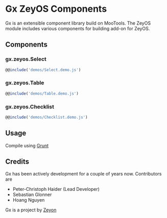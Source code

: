Gx ZeyOS Components
=======================

Gx is an extensible component library build on MooTools. The ZeyOS module includes various components for building add-on for ZeyOS.


Components
----------

### gx.zeyos.Select ###

```js
@@include('demos/Select.demo.js')
```

### gx.zeyos.Table ###

```js
@@include('demos/Table.demo.js')
```

### gx.zeyos.Checklist ###

```js
@@include('demos/Checklist.demo.js')
```


Usage
-----

Compile using [Grunt](http://gruntjs.com/)


Credits
-------

Gx has been actively development for a couple of years now. Contributors are

 * Peter-Christoph Haider (Lead Developer)
 * Sebastian Glonner
 * Hoang Nguyen

Gx is a project by [Zeyon](http://www.zeyon.net)
